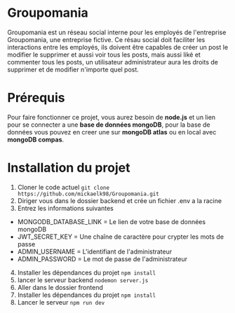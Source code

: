 # Groupomania

Groupomania est un réseau social interne pour les employés de l'entreprise Groupomania, une entreprise fictive. Ce résau social doit faciliter les interactions entre les employés, ils doivent être capables de créer un post le modifier le supprimer et aussi voir tous les posts,
mais aussi liké et commenter tous les posts, un utilisateur administrateur aura les droits de supprimer et de modifier n'importe quel post.

# Prérequis

Pour faire fonctionner ce projet, vous aurez besoin de **node.js** et un lien pour se connecter a une **base de données mongoDB**, pour la base de données vous pouvez en creer une
sur **mongoDB atlas** ou en local avec **mongoDB compas**.

# Installation du projet

1. Cloner le code actuel
   `git clone https://github.com/mickaelk98/Groupomania.git`
2. Diriger vous dans le dossier backend et crée un fichier .env a la racine
3. Entrez les informations suivantes

- MONGODB_DATABASE_LINK = Le lien de votre base de données mongoDB
- JWT_SECRET_KEY = Une chaîne de caractère pour crypter les mots de passe
- ADMIN_USERNAME = L'identifiant de l'administrateur
- ADMIN_PASSWORD = Le mot de passe de l'administrateur

4. Installer les dépendances du projet
   `npm install`
5. lancer le serveur backend
   `nodemon server.js`
6. Aller dans le dossier frontend
7. Installer les dépendances du projet
   `npm install`
8. Lancer le serveur
   `npm run dev`

